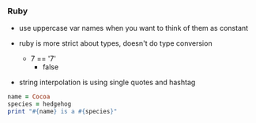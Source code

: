 ### Ruby

- use uppercase var names when you want to think of them as constant

- ruby is more strict about types, doesn't do type conversion
  - 7 == '7'
    - false

- string interpolation is using single quotes and hashtag
```ruby
name = Cocoa
species = hedgehog
print "#{name} is a #{species}"
```